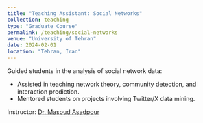 ```yaml
---
title: "Teaching Assistant: Social Networks"
collection: teaching
type: "Graduate Course"
permalink: /teaching/social-networks
venue: "University of Tehran"
date: 2024-02-01
location: "Tehran, Iran"
---
```


Guided students in the analysis of social network data:
- Assisted in teaching network theory, community detection, and interaction prediction.
- Mentored students on projects involving Twitter/X data mining.

Instructor: [Dr. Masoud Asadpour](https://scholar.google.com/citations?user=MKwwcvIAAAAJ&hl=en)

